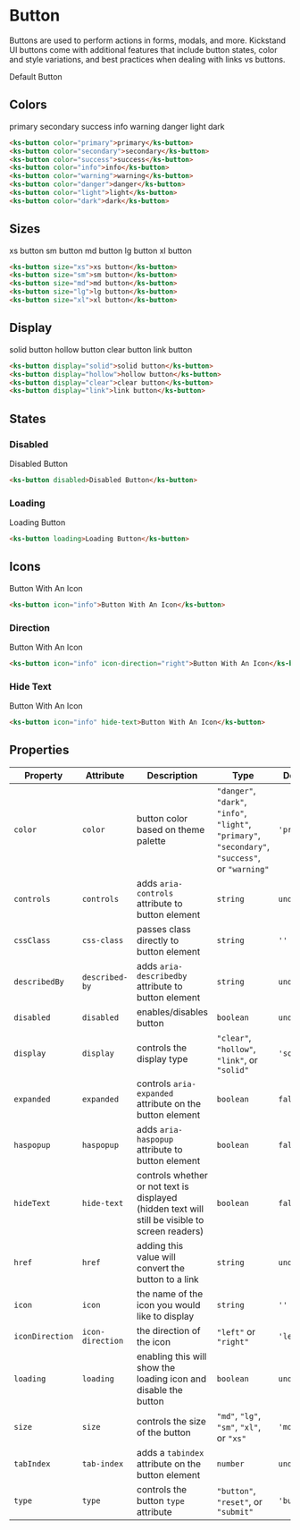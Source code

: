 # Button

Buttons are used to perform actions in forms, modals, and more. Kickstand UI buttons come with additional features that include button states, color and style variations, and best practices when dealing with links vs buttons.

<ks-button class="mb-sm">Default Button</ks-button>

## Colors

<div class="my-xl">
    <ks-button color="primary" class="mb-sm">primary</ks-button>
    <ks-button color="secondary" class="mb-sm">secondary</ks-button>
    <ks-button color="success" class="mb-sm">success</ks-button>
    <ks-button color="info" class="mb-sm">info</ks-button>
    <ks-button color="warning" class="mb-sm">warning</ks-button>
    <ks-button color="danger" class="mb-sm">danger</ks-button>
    <ks-button color="light" class="mb-sm">light</ks-button>
    <ks-button color="dark" class="mb-sm">dark</ks-button>
</div>

```html
<ks-button color="primary">primary</ks-button>
<ks-button color="secondary">secondary</ks-button>
<ks-button color="success">success</ks-button>
<ks-button color="info">info</ks-button>
<ks-button color="warning">warning</ks-button>
<ks-button color="danger">danger</ks-button>
<ks-button color="light">light</ks-button>
<ks-button color="dark">dark</ks-button>
```

## Sizes

<div class="my-xl">
    <ks-button size="xs">xs button</ks-button>
    <ks-button size="sm">sm button</ks-button>
    <ks-button size="md">md button</ks-button>
    <ks-button size="lg">lg button</ks-button>
    <ks-button size="xl">xl button</ks-button>
</div>

```html
<ks-button size="xs">xs button</ks-button>
<ks-button size="sm">sm button</ks-button>
<ks-button size="md">md button</ks-button>
<ks-button size="lg">lg button</ks-button>
<ks-button size="xl">xl button</ks-button>
```

## Display

<div class="my-xl">
    <ks-button display="solid">solid button</ks-button>
    <ks-button display="hollow">hollow button</ks-button>
    <ks-button display="clear">clear button</ks-button>
    <ks-button display="link">link button</ks-button>
</div>

```html
<ks-button display="solid">solid button</ks-button>
<ks-button display="hollow">hollow button</ks-button>
<ks-button display="clear">clear button</ks-button>
<ks-button display="link">link button</ks-button>
```

## States

### Disabled

<ks-button disabled>Disabled Button</ks-button>

```html
<ks-button disabled>Disabled Button</ks-button>
```

### Loading

<ks-button loading>Loading Button</ks-button>

```html
<ks-button loading>Loading Button</ks-button>
```

## Icons

<ks-button icon="info">Button With An Icon</ks-button>

```html
<ks-button icon="info">Button With An Icon</ks-button>
```

### Direction

<ks-button icon="info" icon-direction="right">Button With An Icon</ks-button>

```html
<ks-button icon="info" icon-direction="right">Button With An Icon</ks-button>
```

### Hide Text

<ks-button icon="info" hide-text>Button With An Icon</ks-button>

```html
<ks-button icon="info" hide-text>Button With An Icon</ks-button>
```

## Properties

| Property        | Attribute        | Description | Type         | Default     |
| --------------- | ---------------- | ----------- | ------------ | ----------- |
| `color`         | `color`          | button color based on theme palette            | `"danger"`, `"dark"`, `"info"`, `"light"`, `"primary"`, `"secondary"`, `"success"`, or `"warning"` | `'primary'` |
| `controls`      | `controls`       | adds `aria-controls` attribute to button element           | `string` | `undefined` |
| `cssClass`      | `css-class`      | passes class directly to button element | `string` | `''` |
| `describedBy`   | `described-by`   | adds `aria-describedby` attribute to button element            | `string` | `undefined` |
| `disabled`      | `disabled`       | enables/disables button            | `boolean` | `undefined` |
| `display`       | `display`        | controls the display type            | `"clear"`, `"hollow"`, `"link"`, or `"solid"` | `'solid'`   |
| `expanded`      | `expanded`       | controls `aria-expanded` attribute on the button element | `boolean` | `false`     |
| `haspopup`      | `haspopup`       | adds `aria-haspopup` attribute to button element | `boolean` | `false` |
| `hideText`      | `hide-text`      | controls whether or not text is displayed (hidden text will still be visible to screen readers) | `boolean`  | `false`     |
| `href`          | `href`           | adding this value will convert the button to a link | `string` | `undefined` |
| `icon`          | `icon`           | the name of the icon you would like to display            | `string` | `''`        |
| `iconDirection` | `icon-direction` | the direction of the icon            | `"left"` or `"right"` | `'left'`    |
| `loading`       | `loading`        | enabling this will show the loading icon and disable the button            | `boolean` | `undefined` |
| `size`          | `size`           | controls the size of the button            | `"md"`, `"lg"`, `"sm"`, `"xl"`, or `"xs"` | `'md'`      |
| `tabIndex`      | `tab-index`      | adds a `tabindex` attribute on the button element            | `number`                                                                                        | `undefined` |
| `type`          | `type`           | controls the button `type` attribute            | `"button"`, `"reset"`, or `"submit"` | `'button'`  |

